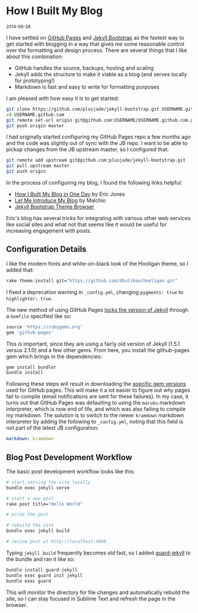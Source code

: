 # How I Built My Blog

<small>2014-06-28</small>

I have settled on [GitHub Pages](https://pages.github.com/) and
[Jekyll Bootstrap](http://jekyllbootstrap.com/) as the fastest way to get started with blogging in
a way that gives me some reasonable control over the formatting and design process.  There are
several things that I like about this combination:

* GitHub handles the source, backups, hosting and scaling
* Jekyll adds the structure to make it viable as a blog (and serves locally for prototyping!)
* Markdown is fast and easy to write for formatting purposes

I am pleased with how easy it is to get started:

```bash
git clone https://github.com/plusjade/jekyll-bootstrap.git USERNAME.github.com
cd USERNAME.github.com
git remote set-url origin git@github.com:USERNAME/USERNAME.github.com.git
git push origin master
```

I had originally started configuring my GitHub Pages repo a few months ago and the code was slightly
out of sync with the JB repo.  I want to be able to pickup changes from the JB upstream master, so I
configured that:

```bash
git remote add upstream git@github.com:plusjade/jekyll-bootstrap.git
git pull upstream master
git push origin
```

In the process of configuring my blog, I found the following links helpful:

* [How I Built My Blog in One Day](http://erjjones.github.io/blog/How-I-built-my-blog-in-one-day/) by Eric Jones
* [Let Me Introduce My Blog](http://log.malchiodi.com/2013/01/19/my-first-post/) by Malchio
* [Jekyll Bootstrap Theme Browser](http://themes.jekyllbootstrap.com/)

Eric's blog has several tricks for integrating with various other web services like social sites and
what not that seems like it would be useful for increasing engagement with posts.

## Configuration Details

I like the modern fonts and white-on-black look of the Hooligan theme, so I added that:

```bash
rake theme:install git="https://github.com/dhulihan/hooligan.git"
```

I fixed a deprecation warning in `_config.yml`, changing `pygments: true` to `highlighter: true`.

The new method of using GitHub Pages [locks the version of Jekyll](https://help.github.com/articles/using-jekyll-with-pages)
through a `Gemfile` specified like so:

```ruby
source 'https://rubygems.org'
gem 'github-pages'
```

This is important, since they are using a fairly old version of Jekyll (1.5.1 versus 2.1.0) and a
few other gems.  From here, you install the github-pages gem which brings in the dependencies:

```bash
gem install bundler
bundle install
```

Following these steps will result in downloading the [specific gem versions](https://pages.github.com/versions/)
used for GitHub pages.  This will make it a lot easier to figure out why pages fail to compile
(email notifications are sent for these failures).  In my case, it turns out that GitHub Pages was
defaulting to using the `maruku` markdown interpreter, which is now end of life, and which was also
failing to compile my markdown.  The solution is to switch to the newer `kramdown` markdown
interpreter by adding the following to `_config.yml`, noting that this field is not part of the
latest JB configuration:

```yaml
markdown: kramdown
```

## Blog Post Development Workflow

The basic post development workflow looks like this:

```bash
# start serving the site locally
bundle exec jekyll serve

# start a new post
rake post title="Hello World"

# write the post

# rebuild the site
bundle exec jekyll build

# review post at http://localhost:4000
```

Typing `jekyll build` frequently becomes old fast, so I added [guard-jekyll](https://github.com/therabidbanana/guard-jekyll)
to the bundle and ran it like so:

```bash
bundle install guard-jekyll
bundle exec guard init jekyll
bundle exec guard
```

This will monitor the directory for file changes and automatically rebuild the site, so I can stay
focused in Sublime Text and refresh the page in the browser.
